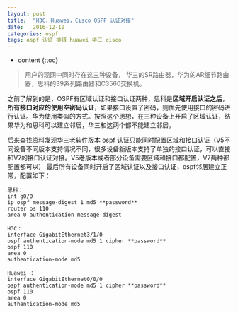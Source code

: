 ```yaml
---
layout: post
title:  "H3C，Huawei，Cisco OSPF 认证对接"
date:   2016-12-10
categories: ospf
tags: ospf 认证 排错 huawei 华三 cisco
---
```


* content
{:toc}


> 用户的现网中同时存在这三种设备， 华三的SR路由器，华为的AR细节路由器，思科的39系列路由器和C3560交换机。

之前了解到的是，OSPF有区域认证和接口认证两种，思科是**区域开启认证之后**，**所有接口对应的使用空密码认证**，如果接口设置了密码，则优先使用接口的密码进行认证。华为使用类似的方式。按照这个思想，在三种设备上开启了区域认证，结果华为和思科可以建立邻居，华三和这两个都不能建立邻居。

后来查找资料发现华三老软件版本 ospf 认证只能同时配置区域和接口认证（V5不同设备不同版本支持情况不同，很多设备新版本支持了单独的接口认证，可以直接和V7的接口认证对接。V5老版本或者部分设备需要区域和接口都配置，V7两种都配置都可以） 最后所有设备同时开启了区域认证以及接口认证，ospf邻居建立正常，配置如下：
```
思科：
int g0/0
ip ospf message-digest 1 md5 **password**
router os 110
area 0 authentication message-digest 
```


```
H3C：
interface GigabitEthernet3/1/0 
ospf authentication-mode md5 1 cipher **password**
ospf 110
area 0
authentication-mode md5
```

```
Huawei ：
interface GigabitEthernet0/0/0 
ospf authentication-mode md5 1 cipher **password**
ospf 110 
area 0 
authentication-mode md5
```

